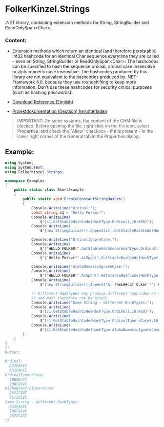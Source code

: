 # FolkerKinzel.Strings
.NET library, containing extension methods for String, StringBuilder and ReadOnlySpan&lt;Char&gt;.

### Content:
* Extension methods which return an identical (and therefore persistable) Int32 hashcode for an identical Char sequence everytime they are called - even on String, StringBuilder or ReadOnlySpan&lt;Char&gt;. The hashcodes can be specified to hash the sequence ordinal, ordinal case insensitive or alphanumeric case insensitive. The hashcodes produced by this library are not equivalent to the hashcodes produced by .NET-Framework 4.0, because they use roundshifting to keep more information. Don't use these hashcodes for security critical purposes (such as hashing passwords)!


* [Download Reference (English)](https://github.com/FolkerKinzel/Strings/blob/master/ProjectReference/1.2.0/FolkerKinzel.Strings.Reference.en.chm)

* [Projektdokumentation (Deutsch) herunterladen](https://github.com/FolkerKinzel/Strings/blob/master/ProjectReference/1.2.0/FolkerKinzel.Strings.Doku.de.chm)

> IMPORTANT: On some systems, the content of the CHM file is blocked. Before opening the file, right click on the file icon, select Properties, and check the "Allow" checkbox - if it is present - in the lower right corner of the General tab in the Properties dialog.

## Example:
```C#
using System;
using System.Text;
using FolkerKinzel.Strings;

namespace Examples
{
    public static class ShortExample
    {
        public static void CreateConstantStringHashes()
        {
            Console.WriteLine("Ordinal:");
            const string s1 = "Hello Folker!";
            Console.WriteLine(
                $"{s1.GetStableHashCode(HashType.Ordinal),10:X08}");
            Console.WriteLine(
                $"{new StringBuilder().Append(s1).GetStableHashCode(HashType.Ordinal),10:X08}");

            Console.WriteLine("OrdinalIgnoreCase:");
            Console.WriteLine(
                $"{"HELLO FOLKER!".GetStableHashCode(HashType.Ordinal),10:X08}");
            Console.WriteLine(
                $"{"Hello Folker!".AsSpan().GetStableHashCode(HashType.OrdinalIgnoreCase),10:X08}");

            Console.WriteLine("AlphaNumericIgnoreCase:");
            Console.WriteLine(
                $"{"HELLO FOLKER!".AsSpan().GetStableHashCode(HashType.AlphaNumericIgnoreCase),10:X08}");
            Console.WriteLine(
                $"{new StringBuilder().Append("&: !heL##Lof OLker *").GetStableHashCode(HashType.AlphaNumericIgnoreCase),10:X08}");

            // Different HashTypes may produce different hashcodes on the same Char sequence
            // and must therefore not be mixed:
            Console.WriteLine("Same String - different HashTypes:");
            Console.WriteLine(
                $"{s1.GetStableHashCode(HashType.Ordinal),10:X08}");
            Console.WriteLine(
                $"{s1.GetStableHashCode(HashType.OrdinalIgnoreCase),10:X08}");
            Console.WriteLine(
                $"{s1.GetStableHashCode(HashType.AlphaNumericIgnoreCase),10:X08}");
        }
    }
}
/*
Output:

Ordinal:
  A31FA6EC
  A31FA6EC
OrdinalIgnoreCase:
  1BBFB34C
  1BBFB34C
AlphaNumericIgnoreCase:
  C672C38C
  C672C38C
Same String - different HashTypes:
  A31FA6EC
  1BBFB34C
  C672C38C
*/
```